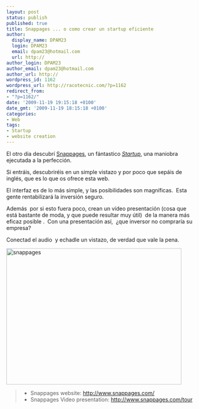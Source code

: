 ```yaml
---
layout: post
status: publish
published: true
title: Snappages ... o como crear un startup eficiente
author:
  display_name: DPAM23
  login: DPAM23
  email: dpam23@hotmail.com
  url: http://
author_login: DPAM23
author_email: dpam23@hotmail.com
author_url: http://
wordpress_id: 1162
wordpress_url: http://racotecnic.com/?p=1162
redirect_from:
- "?p=1162/"
date: '2009-11-19 19:15:18 +0100'
date_gmt: '2009-11-19 18:15:18 +0100'
categories:
- Web
tags:
- Startup
- website creation
---
```


El otro dia descubrí <a rel="nofollow" href="http://www.snappages.com/" target="_blank">Snappages</a>, un fántastico <a rel="nofollow" href="http://es.wikipedia.org/wiki/Compa%C3%B1%C3%ADa_startup" target="_blank"><em>Startup</em></a>, una maniobra ejecutada a la perfección.

Si entráis, descubriréis en un simple vistazo y por poco que sepáis de inglés, que es lo que os ofrece esta web.

El interfaz es de lo más simple, y las posibilidades son magníficas.  Esta gente rentabilizará la inversión seguro.

Además  por si esto fuera poco, crean un vídeo presentación (cosa que está bastante de moda, y que puede resultar muy útil)  de la manera más eficaz posible .  Con una presentación así,  ¿que inversor no compraría su empresa?

Conectad el audio  y echadle un vistazo, de verdad que vale la pena.

<img class="aligncenter size-full wp-image-1164" title="snappages" src="{{ site.url }}/uploads/2009/11/snappages.png" alt="snappages" width="460" height="358" />
<blockquote>

<ul>
<li> Snappages website: <a rel="nofollow" href="http://www.snappages.com/" target="_blank">http://www.snappages.com/</a></li>
<li> Snappages Video presentation: <a rel="nofollow" href="http://www.snappages.com/tour" target="_blank">http://www.snappages.com/tour</a></li>
</ul>
</blockquote>
